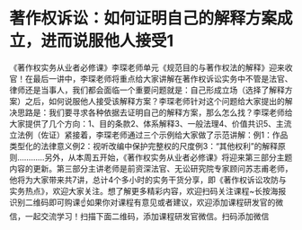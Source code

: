 # 著作权诉讼：如何证明自己的解释方案成立，进而说服他人接受1

《著作权实务从业者必修课》李琛老师单元《规范目的与著作权法的解释》迎来收官！在最后一讲中，李琛老师将重点给大家讲解在著作权诉讼实务中不管是法官、律师还是当事人，我们都会面临一个重要问题就是：自己形成立场（选择了解释方案）之后，如何说服他人接受该解释方案？李琛老师针对这个问题给大家提出的解决思路是：我们要寻求各种依据去证明自己的解释方案，那么怎么找？李琛老师给大家提供了几个方向：1、目的条款2、体系解释3、一般法理4、价值共识5、主流立法例（佐证）紧接着，李琛老师通过三个示例给大家做了示范讲解：例1：作品类型化的法律意义例2：视听改编中保护完整权的尺度例3：“其他权利”的解释原则…………另外，从本周五开始，《著作权实务从业者必修课》将迎来第三部分主题内容的更新。第三部分主讲老师是前资深法官、无讼研究院专家顾问苏志甫老师，他将为大家带来共7讲，总计4个多小时的实务干货分享，即《著作权诉讼攻防与实务热点》，欢迎大家关注。想了解更多精彩内容，欢迎扫码关注课程~长按海报识别二维码即可购课☝如果你对课程有意见或者建议，欢迎添加课程研发官的微信，一起交流学习！扫描下面二维码，添加课程研发官微信。扫码添加微信

